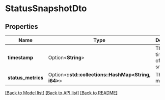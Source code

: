 # StatusSnapshotDto

## Properties

Name | Type | Description | Notes
------------ | ------------- | ------------- | -------------
**timestamp** | Option<**String**> | The timestamp of the snapshot. | [optional]
**status_metrics** | Option<**::std::collections::HashMap<String, i64>**> | The status metrics. | [optional]

[[Back to Model list]](../README.md#documentation-for-models) [[Back to API list]](../README.md#documentation-for-api-endpoints) [[Back to README]](../README.md)


